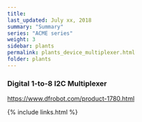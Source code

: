 ```yaml
---
title:  
last_updated: July xx, 2018
summary: "Summary"
series: "ACME series"
weight: 3
sidebar: plants
permalink: plants_device_multiplexer.html
folder: plants
---
```



### Digital 1-to-8 I2C Multiplexer
https://www.dfrobot.com/product-1780.html

{% include links.html %}
